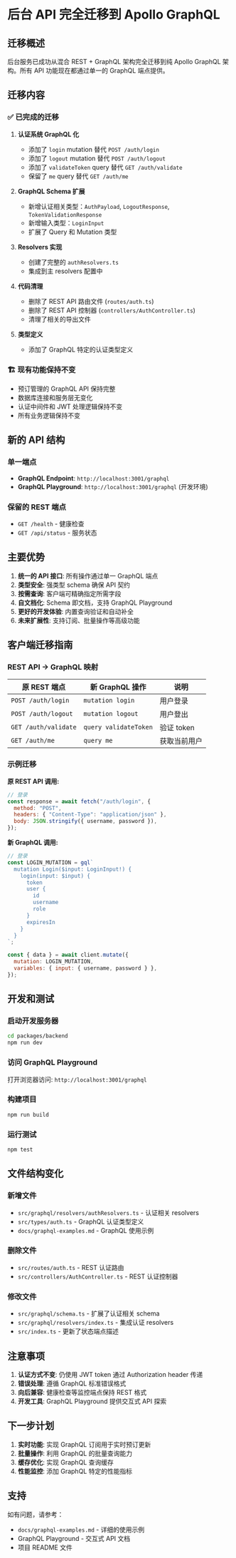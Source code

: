 # 后台 API 完全迁移到 Apollo GraphQL

## 迁移概述

后台服务已成功从混合 REST + GraphQL 架构完全迁移到纯 Apollo GraphQL 架构。所有 API 功能现在都通过单一的 GraphQL 端点提供。

## 迁移内容

### ✅ 已完成的迁移

1. **认证系统 GraphQL 化**

   - 添加了 `login` mutation 替代 `POST /auth/login`
   - 添加了 `logout` mutation 替代 `POST /auth/logout`
   - 添加了 `validateToken` query 替代 `GET /auth/validate`
   - 保留了 `me` query 替代 `GET /auth/me`

2. **GraphQL Schema 扩展**

   - 新增认证相关类型：`AuthPayload`, `LogoutResponse`, `TokenValidationResponse`
   - 新增输入类型：`LoginInput`
   - 扩展了 Query 和 Mutation 类型

3. **Resolvers 实现**

   - 创建了完整的 `authResolvers.ts`
   - 集成到主 resolvers 配置中

4. **代码清理**

   - 删除了 REST API 路由文件 (`routes/auth.ts`)
   - 删除了 REST API 控制器 (`controllers/AuthController.ts`)
   - 清理了相关的导出文件

5. **类型定义**
   - 添加了 GraphQL 特定的认证类型定义

### 🏗️ 现有功能保持不变

- 预订管理的 GraphQL API 保持完整
- 数据库连接和服务层无变化
- 认证中间件和 JWT 处理逻辑保持不变
- 所有业务逻辑保持不变

## 新的 API 结构

### 单一端点

- **GraphQL Endpoint**: `http://localhost:3001/graphql`
- **GraphQL Playground**: `http://localhost:3001/graphql` (开发环境)

### 保留的 REST 端点

- `GET /health` - 健康检查
- `GET /api/status` - 服务状态

## 主要优势

1. **统一的 API 接口**: 所有操作通过单一 GraphQL 端点
2. **类型安全**: 强类型 schema 确保 API 契约
3. **按需查询**: 客户端可精确指定所需字段
4. **自文档化**: Schema 即文档，支持 GraphQL Playground
5. **更好的开发体验**: 内置查询验证和自动补全
6. **未来扩展性**: 支持订阅、批量操作等高级功能

## 客户端迁移指南

### REST API → GraphQL 映射

| 原 REST 端点         | 新 GraphQL 操作       | 说明         |
| -------------------- | --------------------- | ------------ |
| `POST /auth/login`   | `mutation login`      | 用户登录     |
| `POST /auth/logout`  | `mutation logout`     | 用户登出     |
| `GET /auth/validate` | `query validateToken` | 验证 token   |
| `GET /auth/me`       | `query me`            | 获取当前用户 |

### 示例迁移

**原 REST API 调用:**

```javascript
// 登录
const response = await fetch("/auth/login", {
  method: "POST",
  headers: { "Content-Type": "application/json" },
  body: JSON.stringify({ username, password }),
});
```

**新 GraphQL 调用:**

```javascript
// 登录
const LOGIN_MUTATION = gql`
  mutation Login($input: LoginInput!) {
    login(input: $input) {
      token
      user {
        id
        username
        role
      }
      expiresIn
    }
  }
`;

const { data } = await client.mutate({
  mutation: LOGIN_MUTATION,
  variables: { input: { username, password } },
});
```

## 开发和测试

### 启动开发服务器

```bash
cd packages/backend
npm run dev
```

### 访问 GraphQL Playground

打开浏览器访问: `http://localhost:3001/graphql`

### 构建项目

```bash
npm run build
```

### 运行测试

```bash
npm test
```

## 文件结构变化

### 新增文件

- `src/graphql/resolvers/authResolvers.ts` - 认证相关 resolvers
- `src/types/auth.ts` - GraphQL 认证类型定义
- `docs/graphql-examples.md` - GraphQL 使用示例

### 删除文件

- `src/routes/auth.ts` - REST 认证路由
- `src/controllers/AuthController.ts` - REST 认证控制器

### 修改文件

- `src/graphql/schema.ts` - 扩展了认证相关 schema
- `src/graphql/resolvers/index.ts` - 集成认证 resolvers
- `src/index.ts` - 更新了状态端点描述

## 注意事项

1. **认证方式不变**: 仍使用 JWT token 通过 Authorization header 传递
2. **错误处理**: 遵循 GraphQL 标准错误格式
3. **向后兼容**: 健康检查等监控端点保持 REST 格式
4. **开发工具**: GraphQL Playground 提供交互式 API 探索

## 下一步计划

1. **实时功能**: 实现 GraphQL 订阅用于实时预订更新
2. **批量操作**: 利用 GraphQL 的批量查询能力
3. **缓存优化**: 实现 GraphQL 查询缓存
4. **性能监控**: 添加 GraphQL 特定的性能指标

## 支持

如有问题，请参考：

- `docs/graphql-examples.md` - 详细的使用示例
- GraphQL Playground - 交互式 API 文档
- 项目 README 文件
